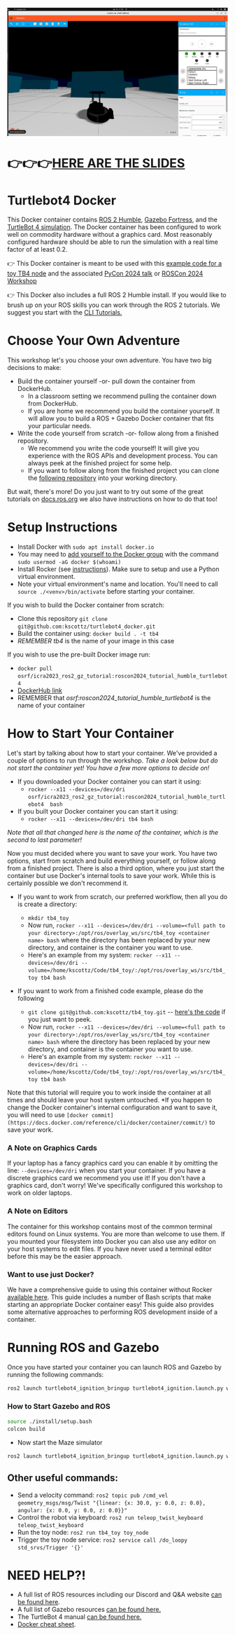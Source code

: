  ![The TurtleBot 4 Simulator in a Docker Container](/example.png)

# 👉👉👉[HERE ARE THE SLIDES](https://docs.google.com/presentation/d/1V1LQblvSvm84qXzOgCCoJoYtR35na5vPyZZ5lZmNRJs/edit?usp=sharing)


# Turtlebot4 Docker

This Docker container contains [ROS 2 Humble](https://docs.ros.org/en/humble/), [Gazebo Fortress](https://gazebosim.org/docs/harmonic/install_ubuntu), and the [TurtleBot 4 simulation](https://turtlebot.github.io/turtlebot4-user-manual/). The Docker container has been configured to work well on commodity hardware without a graphics card. Most reasonably configured hardware should be able to run the simulation with a real time factor of at least 0.2.

👉 This Docker container is meant to be used with this [example code for a toy TB4 node](https://github.com/kscottz/tb4_toy) and the associated [PyCon 2024 talk](https://docs.google.com/presentation/d/1OaOoQi-Ja5go319JDQfb3lyBg6Azz5cfrdgx6MOJ7wc/edit?usp=sharing) or [ROSCon 2024 Workshop](https://docs.google.com/presentation/d/1V1LQblvSvm84qXzOgCCoJoYtR35na5vPyZZ5lZmNRJs/edit?usp=sharing)

👉 This Docker also includes a full ROS 2 Humble install. If you would like to brush up on your ROS skills you can work through the ROS 2 tutorials. We suggest you start with the [CLI Tutorials.](https://docs.ros.org/en/jazzy/Tutorials/Beginner-CLI-Tools.html)


# Choose Your Own Adventure

This workshop let's you choose your own adventure. You have two big decisions to make:

* Build the container yourself -or- pull down the container from DockerHub.
  * In a classroom setting we recommend pulling the container down from DockerHub.
  * If you are home we recommend you build the container yourself. It will allow you to build a ROS + Gazebo Docker container that fits your particular needs.
* Write the code yourself from scratch -or- follow along from a finished repository.
  * We recommend you write the code yourself! It will give you experience with the ROS APIs and development process. You can always peek at the finished project for some help.
  * If you want to follow along from the finished project you can clone the [following repository](https://github.com/kscottz/tb4_toy) into your working directory.

But wait, there's more! Do you just want to try out some of the great tutorials on [docs.ros.org](https://docs.ros.org/en/humble/) we also have instructions on how to do that too!

# Setup Instructions

* Install Docker with `sudo apt install docker.io`
* You may need to [add yourself to the Docker group](https://stackoverflow.com/questions/21871479/docker-cant-connect-to-docker-daemon) with the command `sudo usermod -aG docker $(whoami)` 
* Install Rocker (see [instructions](https://github.com/osrf/rocker)). Make sure to setup and use a Python virtual environment.
* Note your virtual environment's name and location. You'll need to call `source ./<venv>/bin/activate` before starting your container. 

If you wish to build the Docker container from scratch:

* Clone this repository `git clone git@github.com:kscottz/turtlebot4_docker.git`
* Build the container using: `docker build . -t tb4`
* *REMEMBER tb4* is the name of your image in this case

If you wish to use the pre-built Docker image run:

* `docker pull osrf/icra2023_ros2_gz_tutorial:roscon2024_tutorial_humble_turtlebot4`
* [DockerHub link](https://hub.docker.com/layers/osrf/icra2023_ros2_gz_tutorial/roscon2024_tutorial_humble_turtlebot4/images/sha256-dfee39926c310841cfe49df099577f8e66b9ef1af9f72ebac8d7a14e7fb809e6?context=repo)
* REMEMBER that *osrf:roscon2024_tutorial_humble_turtlebot4* is the name of your container

# How to Start Your Container

Let's start by talking about how to start your container. We've provided a couple of options to run through the workshop. *Take a look below but do not start the container yet! You have a few more options to decide on!* 

* If you downloaded your Docker container you can start it using:
  * `rocker --x11 --devices=/dev/dri  osrf/icra2023_ros2_gz_tutorial:roscon2024_tutorial_humble_turtlebot4  bash`
* If you built your Docker container you can start it using:
  * `rocker --x11 --devices=/dev/dri tb4 bash`

*Note that all that changed here is the name of the container, which is the second to last parameter!*

Now you must decided where you want to save your work. You have two options, start from scratch and build everything yourself, or follow along from a finished project. There is also a third option, where you just start the container but use Docker's internal tools to save your work. While this is certainly possible we don't recommend it.

* If you want to work from scratch, our preferred workflow, then all you do is create a directory:
  * `mkdir tb4_toy`
  * Now run, `rocker --x11 --devices=/dev/dri --volume=<full path to your directory>:/opt/ros/overlay_ws/src/tb4_toy <container name> bash` where the directory has been replaced by your new directory, and container is the container you want to use. 
  * Here's an example from my system: `rocker --x11 --devices=/dev/dri --volume=/home/kscottz/Code/tb4_toy/:/opt/ros/overlay_ws/src/tb4_toy tb4 bash`	

* If you want to work from a finished code example, please do the following
  * `git clone git@github.com:kscottz/tb4_toy.git` -- [here's the code](https://github.com/kscottz/tb4_toy) if you just want to peek. 
  * Now run, `rocker --x11 --devices=/dev/dri --volume=<full path to your directory>:/opt/ros/overlay_ws/src/tb4_toy <container name> bash` where the directory has been replaced by your new directory, and container is the container you want to use. 
  * Here's an example from my system: `rocker --x11 --devices=/dev/dri --volume=/home/kscottz/Code/tb4_toy/:/opt/ros/overlay_ws/src/tb4_toy tb4 bash`	


Note that this tutorial will require you to work inside the container at all times and should leave your host system untouched. *If you happen to change the Docker container's internal configuration and want to save it, you  will need to use `[docker commit](https://docs.docker.com/reference/cli/docker/container/commit/)` to save your work.

### A Note on Graphics Cards

If your laptop has a fancy graphics card you can enable it by omitting the line: `--devices=/dev/dri` when you start your container. If you have a discrete graphics card we recommend you use it! If you don't have a graphics card, don't worry! We've specifically configured this workshop to work on older laptops. 

### A Note on Editors

The container for this workshop contains most of the common terminal editors found on Linux systems. You are more than welcome to use them. If you mounted your filesystem into Docker you can also use any editor on your host systems to edit files. If you have never used a terminal editor before this may be the easier approach. 

### Want to use just Docker? 

We have a comprehensive guide to using this container without Rocker [available here](https://github.com/osrf/icra2023_ros2_gz_tutorial/tree/roscon2024/docker). This guide includes a number of Bash scripts that make starting an appropriate Docker container easy! This guide also provides some alternative approaches to performing ROS development inside of a container. 


# Running ROS and Gazebo

Once you have started your container you can launch ROS and Gazebo by running the following commands:

```bash
ros2 launch turtlebot4_ignition_bringup turtlebot4_ignition.launch.py world:=maze
```

### How to Start Gazebo and ROS

```bash
source ./install/setup.bash
colcon build
```

* Now start the Maze simulator

```bash
ros2 launch turtlebot4_ignition_bringup turtlebot4_ignition.launch.py world:=maze
```

## Other useful commands:

* Send a velocity command: `ros2 topic pub /cmd_vel geometry_msgs/msg/Twist "{linear: {x: 30.0, y: 0.0, z: 0.0}, angular: {x: 0.0, y: 0.0, z: 0.0}}"`
* Control the robot via keyboard: `ros2 run teleop_twist_keyboard teleop_twist_keyboard`
* Run the toy node: `ros2 run tb4_toy toy_node`
* Trigger the toy node service: `ros2 service call /do_loopy std_srvs/Trigger '{}'`


# NEED HELP?!

* A full list of ROS resources including our Discord and Q&A website [can be found here](https://github.com/ros2/).
* A full list of Gazebo resources [can be found here.](https://github.com/gazebosim)
* The TurtleBot 4 manual [can be found here.](https://turtlebot.github.io/turtlebot4-user-manual/)
* [Docker cheat sheet](https://dockerlabs.collabnix.com/docker/cheatsheet/). 
